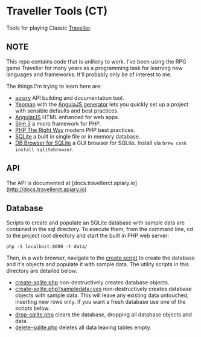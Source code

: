 # Traveller Tools (CT)
Tools for playing Classic [Traveller](https://en.wikipedia.org/wiki/Traveller_(role-playing_game)).

## NOTE
This repo contains code that is unlikely to work. I've been using the RPG game Traveller for many years as a programming task for learning new languages and frameworks. It'll probably only be of interest to me.

The things I'm trying to learn here are:
* [apiary](https://apiary.io) API building and documentation tool.
* [Yeoman](http://yeoman.io) with the [AngulaJS generator](https://github.com/yeoman/generator-angular#readme) lets you quickly set up a project with sensible defaults and best practices.
* [AngularJS](https://angularjs.org) HTML enhanced for web apps.
* [Slim 3](http://www.slimframework.com) a micro framework for PHP.
* [PHP The Right Way](http://www.phptherightway.com/) modern PHP best practices.
* [SQLite](https://www.sqlite.org/) a built in single file or in memory database.
* [DB Browser for SQLite](http://sqlitebrowser.org) a GUI browser for SQLite. Install via `brew cask install sqlitebrowser`.

## API

The API is documented at [docs.travellerct.apiary.io] (http://docs.travellerct.apiary.io)

## Database

Scripts to create and populate an SQLite database with sample data are contained in the sql directory.
To execute them, from the command line, cd to the project root directory and start the built in PHP web server:

```shell
php -S localhost:8000 -t data/
```

Then, in a web browser, navigate to the [create script](http://localhost:8000/create-sqlite.php?sampledata=yes) to create the database and it's objects and populate it with sample data. The utility scripts in this directory are detailed below.

* [create-sqlite.php](http://localhost:8000/create-sqlite.php) non-destructively creates database objects.
* [create-sqlite.php?sampledata=yes](http://localhost:8000/create-sqlite.php?sampledata=yes) non-destructively creates database objects with sample data. This will leave any existing data untouched, inserting new rows only. If you want a fresh database use one of the scripts below.
* [drop-sqlite.php](http://localhost:8000/drop-sqlite.php) clears the database, dropping all database objects and data.
* [delete-sqlite.php](http://localhost:8000/drop-sqlite.php) deletes all data leaving tables empty.

